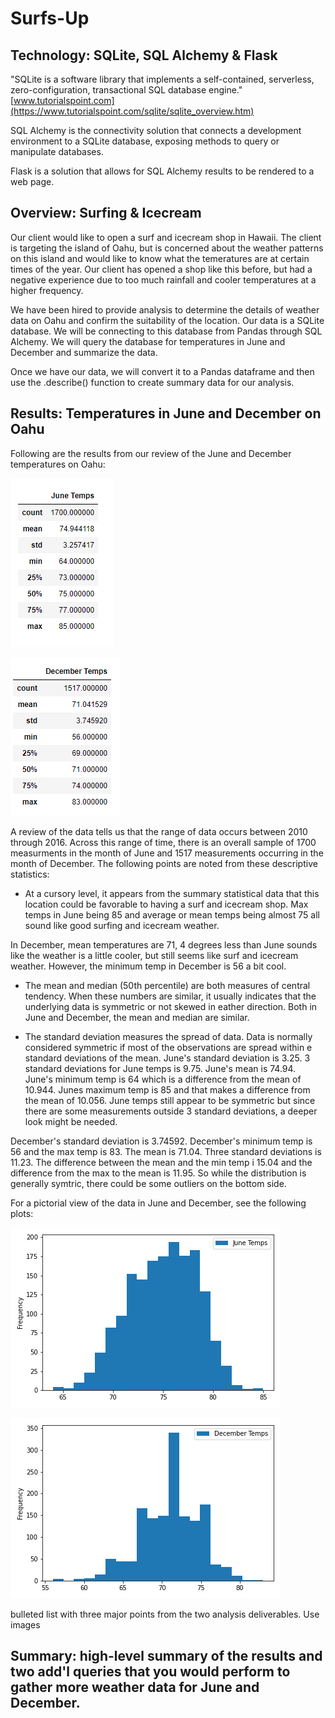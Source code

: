 # Surfs-Up
## Technology:  SQLite, SQL Alchemy & Flask
"SQLite is a software library that implements a self-contained, serverless, zero-configuration, transactional SQL database engine."  [www.tutorialspoint.com](https://www.tutorialspoint.com/sqlite/sqlite_overview.htm)

SQL Alchemy is the connectivity solution that connects a development environment to a SQLite database, exposing methods to query or manipulate databases.

Flask is a solution that allows for SQL Alchemy results to be rendered to a web page.

## Overview:  Surfing & Icecream
Our client would like to open a surf and icecream shop in Hawaii.  The client is targeting the island of Oahu, but is concerned about the weather patterns on this island and would like to know what the temeratures are at certain times of the year.  Our client has opened a shop like this before, but had a negative experience due to too much rainfall and cooler temperatures at a higher frequency.

We have been hired to provide analysis to determine the details of weather data on Oahu and confirm the suitability of the location.  Our data is a SQLite database.  We will be connecting to this database from Pandas through SQL Alchemy.  We will query the database for temperatures in June and December and summarize the data.

Once we have our data, we will convert it to a Pandas dataframe and then use the .describe() function to create summary data for our analysis.

## Results:  Temperatures in June and December on Oahu
Following are the results from our review of the June and December temperatures on Oahu:

![](/Resources/June_Temps_Summary.png)

![](/Resources/December_Temps_Summary.png)

A review of the data tells us that the range of data occurs between 2010 through 2016.  Across this range of time, there is an overall sample of 1700 measurments in the month of June and 1517 measurements occurring in the month of December.  The following points are noted from these descriptive statistics:

* At a cursory level, it appears from the summary statistical data that this location could be favorable to having a surf and icecream shop.  Max temps in June being 85 and average or mean temps being almost 75 all sound like good surfing and icecream weather.

In December, mean temperatures are 71, 4 degrees less than June sounds like the weather is a little cooler, but still seems like surf and icecream weather.  However, the minimum temp in December is 56 a bit cool.

* The mean and median (50th percentile) are both measures of central tendency.  When these numbers are similar, it usually indicates that the underlying data is symmetric or not skewed in eather direction.  Both in June and December, the mean and median are similar.

* The standard deviation measures the spread of data.  Data is normally considered symmetric if most of the observations are spread within e standard deviations of the mean.  June's standard deviation is 3.25.  3 standard deviations for June temps is 9.75.  June's mean is 74.94.  June's minimum temp is 64 which is a difference from the mean of 10.944.  Junes maximum temp is 85 and that makes a difference from the mean of 10.056.  June temps still appear to be symmetric but since there are some measurements outside 3 standard deviations, a deeper look might be needed.

December's standard deviation is 3.74592.  December's minimum temp is 56 and the max temp is 83.  The mean is 71.04.  Three standard deviations is 11.23.  The difference between the mean and the min temp i 15.04 and the difference from the max to the mean is 11.95.  So while the distribution is generally symtric, there could be some outliers on the bottom side.

For a pictorial view of the data in June and December, see the following plots:

![](/Resources/June_Temps.png)

![](/Resources/December_Temps.png)


bulleted list with three major points from the two analysis deliverables.  Use images
## Summary:  high-level summary of the results and two add'l queries that you would perform to gather more weather data for June and December.